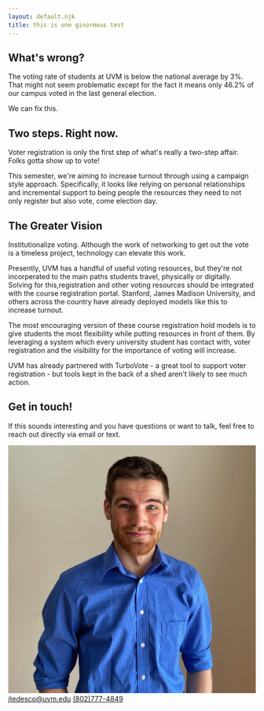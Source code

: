 ```yaml
---
layout: default.njk
title: this is one ginormous test
---
```

<section class="intro-section">
<h2>What's wrong?</h2>
<p>The voting rate of students at UVM is below the national average by 3%. That might not seem problematic except for the fact it means only 46.2% of our campus voted in the last general election.</p>

<p>We can fix this.</p>
</section>

<section>
<h2>Two steps. Right now.</h2>
<p>Voter registration is only the first step of what's really a two-step affair. Folks gotta show up to vote!

This semester, we're aiming to increase turnout through using a campaign style approach. Specifically, it looks like relying on personal relationships and incremental support to being people the resources they need to not only register but also vote, come election day.</p>
</section>

<section>
<h2>The Greater Vision</h2>
<p>Institutionalize voting. Although the work of networking to get out the vote is a timeless project, technology can elevate this work.

Presently, UVM has a handful of useful voting resources, but they're not incorperated to the main paths students travel, physically or digitally. Solving for this,registration and other voting resources should be integrated with the course registration portal. Stanford, James Madison University, and others across the country have already deployed models like this to increase turnout.

The most encouraging version of these course registration hold models is to give students the most flexibility while putting resources in front of them. By leveraging a system which every university student has contact with, voter registration and the visibility for the importance of voting will increase.

UVM has already partnered with TurboVote - a great tool to support voter registration - but tools kept in the back of a shed aren't likely to see much action.</p>
</section>

<section>
<h2>Get in touch!</h2>
<p>If this sounds interesting and you have questions or want to talk, feel free to reach out directly via email or text.</p>

<div class="contact-info">
    <img src="assets/headshot.jpg" class="profile-pic" alt="Portfolio picture of James">
    <a class="email" href = "mailto:jtedesco@uvm.edu">jtedesco@uvm.edu</a>
    <a class="phone" href="tel:1-802-777-4849">(802)777-4849</a>
</div>
</section>
